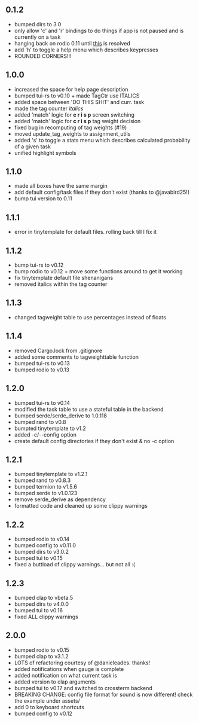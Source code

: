 ## 0.1.2
* bumped dirs to 3.0
* only allow 'c' and 'r' bindings to do things if app is not paused and is currently on a task
* hanging back on rodio 0.11 until [this](https://github.com/RustAudio/rodio/issues/290) is resolved
* add 'h' to toggle a help menu which describes keypresses
* ROUNDED CORNERS!!!

## 1.0.0
* increased the space for help page description
* bumped tui-rs to v0.10 + made TagCtr use ITALICS
* added space between 'DO THIS SHIT' and curr. task
* made the tag counter *italics*
* added 'match' logic for **c r i s p** screen switching
* added 'match' logic for **c r i s p** tag weight decision 
* fixed bug in recomputing of tag weights (#19)
* moved update_tag_weights to assignment_utils
* added 's' to toggle a stats menu which describes calculated probability of a given task
* unified highlight symbols

## 1.1.0
* made all boxes have the same margin
* add default config/task files if they don't exist (thanks to @javabird25!)
* bump tui version to 0.11

## 1.1.1
* error in tinytemplate for default files. rolling back till I fix it

## 1.1.2
* bump tui-rs to v0.12
* bump rodio to v0.12 + move some functions around to get it working
* fix tinytemplate default file shenanigans
* removed italics within the tag counter

## 1.1.3
* changed tagweight table to use percentages instead of floats

## 1.1.4
* removed Cargo.lock from .gitignore
* added some comments to tagweighttable function
* bumped tui-rs to v0.13
* bumped rodio to v0.13

## 1.2.0
* bumped tui-rs to v0.14
* modified the task table to use a stateful table in the backend
* bumped serde/serde_derive to 1.0.118
* bumped rand to v0.8
* bumpted tinytemplate to v1.2
* added -c/--config option
* create default config directories if they don't exist & no -c option

## 1.2.1
* bumped tinytemplate to v1.2.1
* bumped rand to v0.8.3
* bumped termion to v1.5.6
* bumped serde to v1.0.123
* remove serde_derive as dependency 
* formatted code and cleaned up some clippy warnings

## 1.2.2
* bumped rodio to v0.14
* bumped config to v0.11.0
* bumped dirs to v3.0.2
* bumped tui to v0.15
* fixed a buttload of clippy warnings... but not all :(

## 1.2.3
* bumped clap to vbeta.5
* bumped dirs to v4.0.0
* bumped tui to v0.16
* fixed ALL clippy warnings

## 2.0.0
* bumped rodio to v0.15
* bumped clap to v3.1.2
* LOTS of refactoring courtesy of @danieleades. thanks!
* added notifications when gauge is complete
* added notification on what current task is
* added version to clap arguments
* bumped tui to v0.17 and switched to crossterm backend
* BREAKING CHANGE: config file format for sound is now different! check the example under assets/
* add 0 to keyboard shortcuts
* bumped config to v0.12
